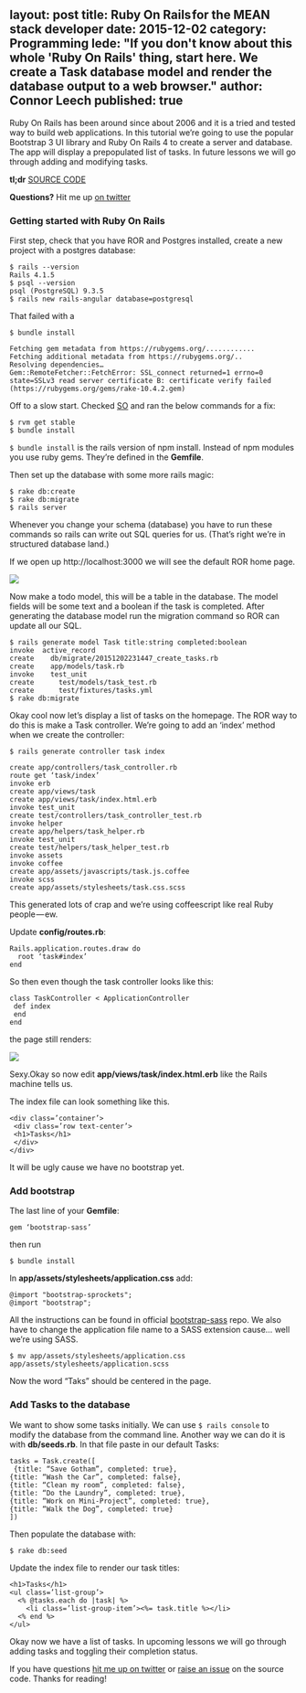 layout: post
title: Ruby On Rails for the MEAN stack developer
date: 2015-12-02
category: Programming
lede: "If you don't know about this whole 'Ruby On Rails' thing, start here. We create a Task database model and render the database output to a web browser."
author: Connor Leech
published: true
---

Ruby On Rails has been around since about 2006 and it is a tried and tested way to build web applications. In this tutorial we’re going to use the popular Bootstrap 3 UI library and Ruby On Rails 4 to create a server and database. The app will display a prepopulated list of tasks. In future lessons we will go through adding and modifying tasks.

**tl;dr** [SOURCE CODE](https://github.com/connor11528/rails-task-list)

**Questions?** Hit me up [on twitter](https://twitter.com/connor11528)

### Getting started with Ruby On Rails 

First step, check that you have ROR and Postgres installed, create a new project with a postgres database:

```
$ rails --version
Rails 4.1.5
$ psql --version
psql (PostgreSQL) 9.3.5
$ rails new rails-angular database=postgresql
```

That failed with a

```
$ bundle install

Fetching gem metadata from https://rubygems.org/............
Fetching additional metadata from https://rubygems.org/..
Resolving dependencies…
Gem::RemoteFetcher::FetchError: SSL_connect returned=1 errno=0 state=SSLv3 read server certificate B: certificate verify failed (https://rubygems.org/gems/rake-10.4.2.gem)
```

Off to a slow start. Checked [SO](http://stackoverflow.com/a/19151697/2031033) and ran the below commands for a fix:

```
$ rvm get stable
$ bundle install
```

`$ bundle install` is the rails version of npm install. Instead of npm modules you use ruby gems. They’re defined in the **Gemfile**.

Then set up the database with some more rails magic:

```
$ rake db:create
$ rake db:migrate
$ rails server
```

Whenever you change your schema (database) you have to run these commands so rails can write out SQL queries for us. (That’s right we’re in structured database land.)

If we open up http://localhost:3000 we will see the default ROR home page.


![](https://cdn-images-1.medium.com/max/800/1*v-NW1U1Crzi9WLQA5ZZgPA.png)


Now make a todo model, this will be a table in the database. The model fields will be some text and a boolean if the task is completed. After generating the database model run the migration command so ROR can update all our SQL.

```
$ rails generate model Task title:string completed:boolean
invoke  active_record
create    db/migrate/20151202231447_create_tasks.rb
create    app/models/task.rb
invoke    test_unit
create      test/models/task_test.rb
create      test/fixtures/tasks.yml
$ rake db:migrate
```

Okay cool now let’s display a list of tasks on the homepage. The ROR way to do this is make a Task controller. We’re going to add an ‘index’ method when we create the controller:

```
$ rails generate controller task index

create app/controllers/task_controller.rb
route get ‘task/index’
invoke erb
create app/views/task
create app/views/task/index.html.erb
invoke test_unit
create test/controllers/task_controller_test.rb
invoke helper
create app/helpers/task_helper.rb
invoke test_unit
create test/helpers/task_helper_test.rb
invoke assets
invoke coffee
create app/assets/javascripts/task.js.coffee
invoke scss
create app/assets/stylesheets/task.css.scss
```

This generated lots of crap and we’re using coffeescript like real Ruby people — ew.

Update **config/routes.rb**:

```
Rails.application.routes.draw do
  root ‘task#index’
end
```

So then even though the task controller looks like this:

```
class TaskController < ApplicationController
 def index
 end
end
```

the page still renders:


![](https://cdn-images-1.medium.com/max/600/1*d_bY0efKGMN1AAbunYQTlg.png)




Sexy.Okay so now edit **app/views/task/index.html.erb** like the Rails machine tells us.

The index file can look something like this. 

```
<div class=’container’>
 <div class=’row text-center’>
 <h1>Tasks</h1>
 </div>
</div>
```

It will be ugly cause we have no bootstrap yet.

### Add bootstrap 

The last line of your **Gemfile**:

```
gem ‘bootstrap-sass’
```

then run

```
$ bundle install
```

In **app/assets/stylesheets/application.css** add:

```
@import "bootstrap-sprockets";
@import "bootstrap";
```

All the instructions can be found in official [bootstrap-sass](https://github.com/twbs/bootstrap-sass) repo. We also have to change the application file name to a SASS extension cause… well we’re using SASS.

```
$ mv app/assets/stylesheets/application.css app/assets/stylesheets/application.scss
```

Now the word “Taks” should be centered in the page.

### Add Tasks to the database 

We want to show some tasks initially. We can use `$ rails console` to modify the database from the command line. Another way we can do it is with **db/seeds.rb**. In that file paste in our default Tasks:

```
tasks = Task.create([
 {title: “Save Gotham”, completed: true},
{title: “Wash the Car”, completed: false},
{title: “Clean my room”, completed: false},
{title: “Do the Laundry”, completed: true},
{title: “Work on Mini-Project”, completed: true},
{title: “Walk the Dog”, completed: true}
])
```

Then populate the database with:

```
$ rake db:seed
```

Update the index file to render our task titles:

```
<h1>Tasks</h1>
<ul class=’list-group’>
  <% @tasks.each do |task| %>
    <li class=’list-group-item’><%= task.title %></li>
  <% end %>
</ul>
```

Okay now we have a list of tasks. In upcoming lessons we will go through adding tasks and toggling their completion status.

If you have questions [hit me up on twitter](https://twitter.com/connor11528) or [raise an issue](https://github.com/connor11528/rails-task-list/issues) on the source code. Thanks for reading!